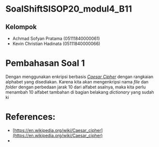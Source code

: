 # SoalShiftSISOP20_modul4_B11
## Kelompok
 - Achmad Sofyan Pratama (05111840000061)
 - Kevin Christian Hadinata (05111840000066)

# Pembahasan Soal 1
Dengan menggunakan enkripsi berbasis [*Caesar Cipher*](https://en.wikipedia.org/wiki/Caesar_cipher) dengan rangkaian alphabet yang disediakan. Karena kita akan mengenkripsi nama *file* dan *folder* dengan perbedaan jarak 10 dari alfabet asalnya, maka kita perlu menambah 10 alfabet tambahan di bagian belakang *dictionary* yang sudah ki

# References:
- [https://en.wikipedia.org/wiki/Caesar_cipher](https://en.wikipedia.org/wiki/Caesar_cipher)
- 

<!--stackedit_data:
eyJoaXN0b3J5IjpbMTA1ODY4MzA0NCwyNjU3NTU0MF19
-->